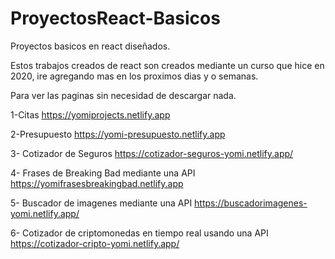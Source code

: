 # ProyectosReact-Basicos
Proyectos basicos en react diseñados.

Estos trabajos creados de react son creados mediante un curso que hice en 2020, ire agregando mas en los proximos dias y o semanas.

Para ver las paginas sin necesidad de descargar nada.

1-Citas
https://yomiprojects.netlify.app

2-Presupuesto
https://yomi-presupuesto.netlify.app

3- Cotizador de Seguros
https://cotizador-seguros-yomi.netlify.app/

4- Frases de Breaking Bad mediante una API
https://yomifrasesbreakingbad.netlify.app

5- Buscador de imagenes mediante una API
https://buscadorimagenes-yomi.netlify.app/

6- Cotizador de criptomonedas en tiempo real usando una API
https://cotizador-cripto-yomi.netlify.app/
